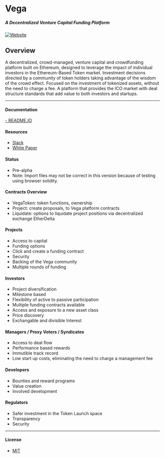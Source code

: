 # Vega
##### A Decentralized Venture Capital Funding Platform
[![Website](https://cdn-images-1.medium.com/max/119/1*S5uPPLkh3B-03lV482Ddrg@2x.png)](http://www.vega.fund)

Overview
----
A decentralized, crowd-managed, venture capital and crowdfunding platform built on Ethereum, designed to leverage the impact of individual investors in the Ethereum-Based Token market. Investment decisions directed by a community of token holders taking advantage of the wisdom of the crowd effect. Focused on the investment of tokenized assets, without the need to charge a fee. A platform that provides the ICO market with deal structure standards that add value to both investors and startups.

----
#### Documentation
[- README.IO](https://vega.readme.io/docs)

#### Resources
- [Slack](https://vega-fund.slack.com/shared_invite/MTUxOTE1MDQ2OTk5LTE0ODg5NDQ4MzItMWFhNGE1YjhhMA)
- [White Paper](https://docs.google.com/document/d/1rgMqqoE7NNTPCLEGyCSBfYW39hqAPEi0U6tS105-U3g/edit)

#### Status
- Pre-alpha
- Note: Import files may not be correct in this version because of testing using browser solidity.

#### Contracts Overview
- VegaToken: token functions, ownership
- Project: create proposals, to Vega platform contracts
- Liquidate: options to liquidate project positions via decentralized exchange EtherDelta

#### Projects
- Access to capital
- Funding options
- Click and create a funding contract
- Security
- Backing of the Vega community
- Multiple rounds of funding

#### Investors
- Project diversification
- Milestone based
- Flexibility of active to passive participation
- Multiple funding contracts available
- Access and exposure to a new asset class
- Price discovery
- Exchangable and divisible Interest

#### Managers / Proxy Voters / Syndicates
- Access to deal flow
- Performance based rewards
- Immutible track record
- Low start up costs, eliminating the need to charge a management fee

#### Developers
- Bounties and reward programs
- Value creation
- Involved development

#### Regulators
- Safer investment in the Token Launch space
- Transparency
- Security
---
#### License
- [MIT](https://github.com/VegaProject/vega/blob/master/LICENSE)
